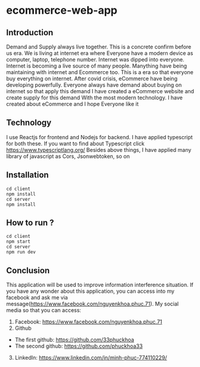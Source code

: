 # ecommerce-web-app

## Introduction 
Demand and Supply always live together. This is a concrete confirm before us era. We is living at internet era where Everyone have a modern device as computer, laptop, telephone number. Internet was dipped into everyone. Internet is becoming a live source of many people. Manything have being maintaining with internet and Ecommerce too. This is a era so that everyone buy everything on internet. After covid crisis, eCommerce have being developing powerfully. Everyone always have demand about buying on internet so that apply this demand I have created a eCommerce website and create supply for this demand
With the most modern technology. I have created about eCommerce and I hope Everyone like it

## Technology
I use Reactjs for frontend and Nodejs for backend. I have applied typescript for both these. If you want to find about Typescript click https://www.typescriptlang.org/
Besides above things, I have applied many library of javascript as Cors, Jsonwebtoken, so on

## Installation
```
cd client
npm install
cd server
npm install
```

## How to run ?
```
cd client
npm start
cd server
npm run dev
```

## Conclusion 
This application will be used to improve information interference situation. If you have any wonder about this application, you can access into my facebook and ask me via message(https://www.facebook.com/nguyenkhoa.phuc.71).
My social media so that you can access: 
1. Facebook: https://www.facebook.com/nguyenkhoa.phuc.71
2. Github
* The first github: https://github.com/33phuckhoa
* The second github: https://github.com/phuckhoa33
3. LinkedIn: https://www.linkedin.com/in/minh-phuc-774110229/
